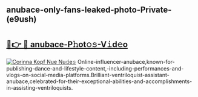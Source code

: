 ## anubace-only-fans​-leaked-photo​-Private-(e9ush)


# <h2><a href="https://mediaupload.pro?title=anubace&ref=git">🔗👉 🔴 anubace-P𝚑ot𝚘𝚜-V𝚒d𝚎o</a></h2>

[![Corinna Kopf Nue Nu𝚍e𝚜](https://i.imgur.com/0qMVB7G.gif)](https://mediaupload.pro?title=anubace&ref=git)
Online-influencer-anubace,known-for-publishing-dance-and-lifestyle-content,-including-performances-and-vlogs-on-social-media-platforms.Brilliant-ventriloquist-assistant-anubace,celebrated-for-their-exceptional-abilities-and-accomplishments-in-assisting-ventriloquists.  